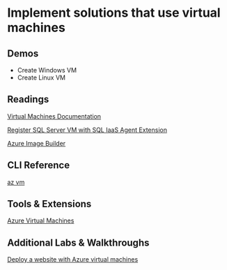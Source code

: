# Implement solutions that use virtual machines

## Demos

-   Create Windows VM
-   Create Linux VM

## Readings

[Virtual Machines Documentation](https://docs.microsoft.com/en-us/azure/virtual-machines/)

[Register SQL Server VM with SQL IaaS Agent Extension](https://docs.microsoft.com/en-us/azure/azure-sql/virtual-machines/windows/sql-agent-extension-manually-register-single-vm?tabs=bash%2Cazure-cli)

[Azure Image Builder](https://docs.microsoft.com/en-us/azure/virtual-machines/image-builder-overview)

## CLI Reference

[az vm](https://docs.microsoft.com/en-us/cli/azure/vm?view=azure-cli-latest)

## Tools & Extensions

[Azure Virtual Machines](https://marketplace.visualstudio.com/items?itemName=ms-azuretools.vscode-azurevirtualmachines)

## Additional Labs & Walkthroughs

[Deploy a website with Azure virtual machines](https://docs.microsoft.com/en-us/learn/paths/deploy-a-website-with-azure-virtual-machines/)
